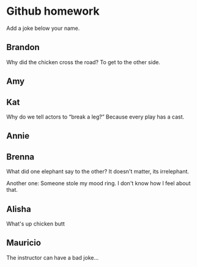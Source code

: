 # Github homework

Add a joke below your name.


## Brandon
Why did the chicken cross the road?
To get to the other side.
## Amy

## Kat
Why do we tell actors to “break a leg?” Because every play has a cast.

## Annie

## Brenna
What did one elephant say to the other?
It doesn't matter, its irrelephant. 

Another one:
Someone stole my mood ring.
I don't know how I feel about that. 

## Alisha
What's up chicken butt

## Mauricio
The instructor can have a bad joke...
